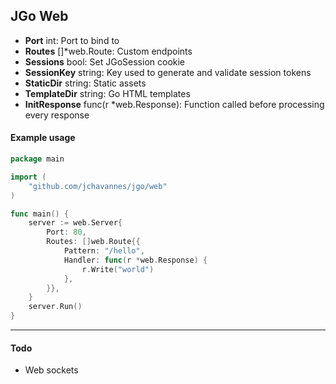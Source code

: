 ## JGo Web

- **Port** int: Port to bind to
- **Routes** []*web.Route: Custom endpoints
- **Sessions** bool: Set JGoSession cookie
- **SessionKey** string: Key used to generate and validate session tokens
- **StaticDir** string: Static assets
- **TemplateDir** string: Go HTML templates
- **InitResponse** func(r *web.Response): Function called before processing every response

#### Example usage

```go
package main

import (
    "github.com/jchavannes/jgo/web"
)

func main() {
    server := web.Server{
        Port: 80,
        Routes: []web.Route{{
            Pattern: "/hello",
            Handler: func(r *web.Response) {
                r.Write("world")
            },
        }},
    }
    server.Run()
}
```

---

#### Todo

- Web sockets
